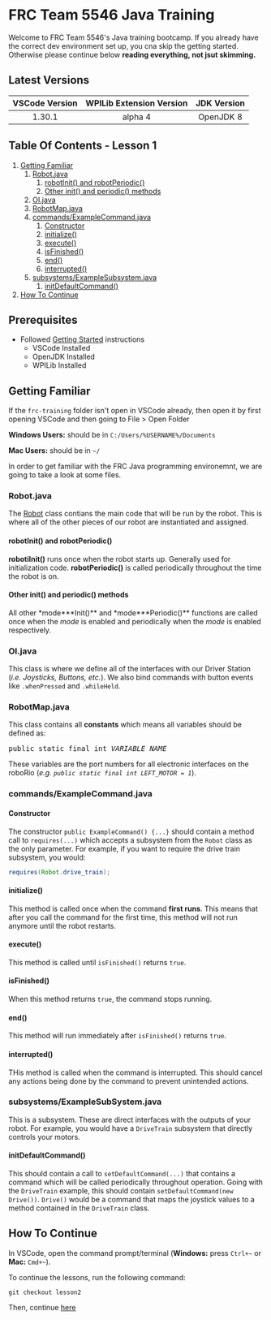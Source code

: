 <!-- markdownlint-disable MD033 -->

# FRC Team 5546 Java Training

Welcome to FRC Team 5546's Java training bootcamp. If you already have the correct dev environment set up, you cna skip the getting started. Otherwise please continue below **reading everything, not jsut skimming.**

## Latest Versions

| VSCode Version | WPILib Extension Version | JDK Version |
| :------------: | :----------------------: | :---------: |
|     1.30.1     |         alpha 4          |  OpenJDK 8  |

## Table Of Contents - Lesson 1

1. [Getting Familiar](#getting-familiar)
   1. [Robot.java](#robot.java)
      1. [robotInit() and robotPeriodic()](#robotinit-and-robotperiodic)
      2. [Other init() and periodic() methods](#other-init-and-periodic-methods)
   2. [OI.java](#oi.java)
   3. [RobotMap.java](#robotmap.java)
   4. [commands/ExampleCommand.java](#commandsexamplecommandjava)
      1. [Constructor](#constructor)
      2. [initialize()](#initialize)
      3. [execute()](#execute)
      4. [isFinished()](#isfinished)
      5. [end()](#end)
      6. [interrupted()](#interrupted)
   5. [subsystems/ExampleSubsystem.java](#subsystemsexamplesubsystemjava)
      1. [initDefaultCommand()](#initdefaultcommand)
2. [How To Continue](#how-to-continue)

## Prerequisites

- Followed [Getting Started](https://github.com/bradhacker/frc-training/tree/master) instructions
  - VSCode Installed
  - OpenJDK Installed
  - WPILib Installed

## Getting Familiar

If the `frc-training` folder isn't open in VSCode already, then open it by first opening VSCode and then going to File > Open Folder

**Windows Users:** should be in `C:/Users/%USERNAME%/Documents`

**Mac Users:** should be in `~/`

In order to get familiar with the FRC Java programming environemnt, we are going to take a look at some files.

### Robot.java

The [Robot](./src/main/java/frc/robot/Robot.java) class contians the main code that will be run by the robot. This is where all of the other pieces of our robot are instantiated and assigned.

#### robotInit() and robotPeriodic()

**robotiInit()** runs once when the robot starts up. Generally used for initialization code. **robotPeriodic()** is called periodically throughout the time the robot is on.

#### Other init() and periodic() methods

All other \*mode**\*Init()** and \*mode**\*Periodic()** functions are called once when the _mode_ is enabled and periodically when the _mode_ is enabled respectively.

### OI.java

This class is where we define all of the interfaces with our Driver Station (_i.e. Joysticks, Buttons, etc._). We also bind commands with button events like `.whenPressed` and `.whileHeld`.

### RobotMap.java

This class contains all **constants** which means all variables should be defined as:

<pre>public static final int <em>VARIABLE_NAME</em></pre>

These variables are the port numbers for all electronic interfaces on the roboRio (_e.g. `public static final int LEFT_MOTOR = 1`_).

### commands/ExampleCommand.java

#### Constructor

The constructor `public ExampleCommand() {...}` should contain a method call to `requires(...)` which accepts a subsystem from the `Robot` class as the only parameter. For example, if you want to require the drive train subsystem, you would:

```java
requires(Robot.drive_train);
```

#### initialize()

This method is called once when the command **first runs**. This means that after you call the command for the first time, this method will not run anymore until the robot restarts.

#### execute()

This method is called until `isFinished()` returns `true`.

#### isFinished()

When this method returns `true`, the command stops running.

#### end()

This method will run immediately after `isFinished()` returns `true`.

#### interrupted()

THis method is called when the command is interrupted. This should cancel any actions being done by the command to prevent unintended actions.

### subsystems/ExampleSubSystem.java

This is a subsystem. These are direct interfaces with the outputs of your robot. For example, you would have a `DriveTrain` subsystem that directly controls your motors.

#### initDefaultCommand()

This should contain a call to `setDefaultCommand(...)` that contains a command which will be called periodically throughout operation. Going with the `DriveTrain` example, this should contain `setDefaultCommand(new Drive())`. `Drive()` would be a command that maps the joystick values to a method contained in the `DriveTrain` class.

## How To Continue

In VSCode, open the command prompt/terminal (**Windows:** press `Ctrl+~` or **Mac:** `Cmd+~`).

To continue the lessons, run the following command:

```shell
git checkout lesson2
```

Then, continue [here](https://github.com/BradHacker/frc-training/tree/lesson2)
